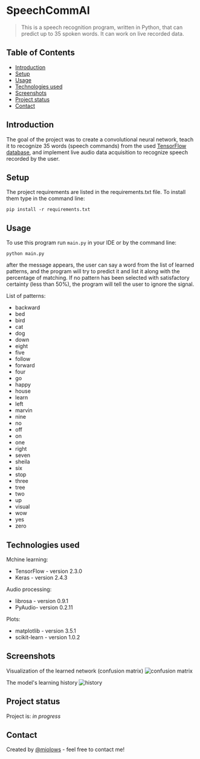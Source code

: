 # SpeechCommAI
> This is a speech recognition program, written in Python, that can predict up to 35 spoken words.
> It can work on live recorded data.


## Table of Contents
* [Introduction](#Introduction)
* [Setup](#setup)
* [Usage](#usage)
* [Technologies used](#technologies-used)
* [Screenshots](#screenshots)
* [Project status](#project-status)
* [Contact](#contact)


## Introduction
The goal of the project was to create a convolutional neural network, teach it to recognize 35 words (speech commands) from the used [TensorFlow database](https://www.tensorflow.org/datasets/catalog/speech_commands), and implement live audio data acquisition to recognize speech recorded by the user.


## Setup
The project requirements are listed in the requirements.txt file. To install them type in the command line:
```
pip install -r requirements.txt
```


## Usage
To use this program run `main.py` in your IDE or by the command line:
```
python main.py
```
after the message appears, the user can say a word from the list of learned patterns, and the program will try to predict it and list it along with the percentage of matching. If no pattern has been selected with satisfactory certainty (less than 50%), the program will tell the user to ignore the signal.

List of patterns:
- backward
- bed
- bird
- cat
- dog
- down
- eight
- five
- follow
- forward
- four
- go
- happy
- house
- learn
- left
- marvin
- nine
- no
- off
- on
- one
- right
- seven
- sheila
- six
- stop
- three
- tree
- two
- up
- visual
- wow
- yes
- zero




## Technologies used
Mchine learning:
- TensorFlow - version 2.3.0
- Keras - version 2.4.3

Audio processing:
- librosa - version 0.9.1
- PyAudio- version 0.2.11

Plots:
- matplotlib - version 3.5.1
- scikit-learn - version 1.0.2


## Screenshots
Visualization of the learned network (confusion matrix)
![confusion matrix](https://gcdnb.pbrd.co/images/kkaaZCLfopNO.png?o=1)

The model's learning history
![history](https://gcdnb.pbrd.co/images/Ee8q1CdoEGiI.png?o=1)


## Project status
Project is: _in progress_


## Contact
Created by [@miolows](https://github.com/miolows) - feel free to contact me!

